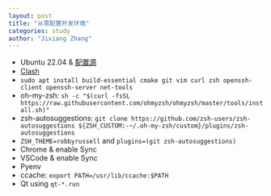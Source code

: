 ```yaml
---
layout: post
title: "从零配置开发环境"
categories: study
author: "Jixiang Zhang"
---
```


* Ubuntu 22.04 & [配置源](https://mirrors.ustc.edu.cn/help/ubuntu.html)
* [Clash](https://github.com/Fndroid/clash_for_windows_pkg)
* `sudo apt install build-essential cmake git vim curl zsh openssh-client openssh-server net-tools`
* oh-my-zsh: `sh -c "$(curl -fsSL https://raw.githubusercontent.com/ohmyzsh/ohmyzsh/master/tools/install.sh)"`
* zsh-autosuggestions: `git clone https://github.com/zsh-users/zsh-autosuggestions ${ZSH_CUSTOM:-~/.oh-my-zsh/custom}/plugins/zsh-autosuggestions`
* `ZSH_THEME=robbyrussell` and `plugins=(git zsh-autosuggestions)`
* Chrome & enable Sync
* VSCode & enable Sync
* Pyenv
* ccache: `export PATH=/usr/lib/ccache:$PATH`
* Qt using `qt-*.run`
